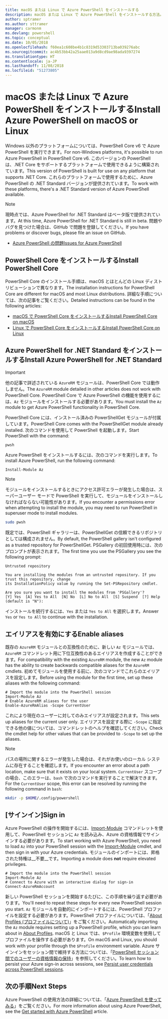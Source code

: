 ```yaml
---
title: macOS または Linux で Azure PowerShell をインストールする
description: macOS または Linux で Azure PowerShell をインストールする方法。
author: sptramer
ms.author: sttramer
manager: carmonm
ms.devlang: powershell
ms.topic: conceptual
ms.date: 10/05/2018
ms.openlocfilehash: f60ea1c608be4b1c8319d53303713ba039276abc
ms.sourcegitcommit: ac4b53bb42a25aae013a9d8cd9ae98ada9397274
ms.translationtype: HT
ms.contentlocale: ja-JP
ms.lasthandoff: 11/08/2018
ms.locfileid: "51273805"
---
```

# <a name="install-azure-powershell-on-macos-or-linux"></a><span data-ttu-id="a1f69-103">macOS または Linux で Azure PowerShell をインストールする</span><span class="sxs-lookup"><span data-stu-id="a1f69-103">Install Azure PowerShell on macOS or Linux</span></span>

<span data-ttu-id="a1f69-104">Windows 以外のプラットフォームについては、PowerShell Core v6 で Azure PowerShell を実行できます。</span><span class="sxs-lookup"><span data-stu-id="a1f69-104">For non-Windows platforms, it's possible to run Azure PowerShell in PowerShell Core v6.</span></span> <span data-ttu-id="a1f69-105">このバージョンの PowerShell は、.NET Core をサポートするプラットフォームで使用できるように構築されています。</span><span class="sxs-lookup"><span data-stu-id="a1f69-105">This version of PowerShell is built for use on any platform that supports .NET Core.</span></span> <span data-ttu-id="a1f69-106">これらのプラットフォームで使用するために、Azure PowerShell の .NET Standard バージョンが提供されています。</span><span class="sxs-lookup"><span data-stu-id="a1f69-106">To work with these platforms, there's a .NET Standard version of Azure PowerShell available.</span></span>

> [!NOTE]
> <span data-ttu-id="a1f69-107">現時点では、Azure PowerShell for .NET Standard はベータ版で提供されています。</span><span class="sxs-lookup"><span data-stu-id="a1f69-107">At this time, Azure PowerShell for .NET Standard is still in beta.</span></span>
> <span data-ttu-id="a1f69-108">問題やバグを見つけた場合は、GitHub で問題を登録してください。</span><span class="sxs-lookup"><span data-stu-id="a1f69-108">If you have problems or discover bugs, please file an issue on GitHub.</span></span>
>
> * [<span data-ttu-id="a1f69-109">Azure PowerShell の問題</span><span class="sxs-lookup"><span data-stu-id="a1f69-109">Issues for Azure PowerShell</span></span>](https://github.com/azure/azure-docs-powershell/issues)

## <a name="install-powershell-core"></a><span data-ttu-id="a1f69-110">PowerShell Core をインストールする</span><span class="sxs-lookup"><span data-stu-id="a1f69-110">Install PowerShell Core</span></span>

<span data-ttu-id="a1f69-111">PowerShell Core のインストール手順は、macOS とほとんどの Linux ディストリビューションで異なります。</span><span class="sxs-lookup"><span data-stu-id="a1f69-111">The installation instructions for PowerShell Core are different for macOS and most Linux distributions.</span></span>
<span data-ttu-id="a1f69-112">詳細な手順については、次の記事をご覧ください。</span><span class="sxs-lookup"><span data-stu-id="a1f69-112">Detailed instructions can be found in the following articles:</span></span>

* [<span data-ttu-id="a1f69-113">macOS で PowerShell Core をインストールする</span><span class="sxs-lookup"><span data-stu-id="a1f69-113">Install PowerShell Core on macOS</span></span>](/powershell/scripting/setup/installing-powershell-core-on-macos)
* [<span data-ttu-id="a1f69-114">Linux で PowerShell Core をインストールする</span><span class="sxs-lookup"><span data-stu-id="a1f69-114">Install PowerShell Core on Linux</span></span>](/powershell/scripting/setup/installing-powershell-core-on-linux)

## <a name="install-azure-powershell-for-net-standard"></a><span data-ttu-id="a1f69-115">Azure PowerShell for .NET Standard をインストールする</span><span class="sxs-lookup"><span data-stu-id="a1f69-115">Install Azure PowerShell for .NET Standard</span></span>

> [!IMPORTANT]
> <span data-ttu-id="a1f69-116">他の記事で詳述されている `AzureRM` モジュールは、PowerShell Core では動作しません。</span><span class="sxs-lookup"><span data-stu-id="a1f69-116">The `AzureRM` module detailed in other articles does not work with PowerShell Core.</span></span>
> <span data-ttu-id="a1f69-117">PowerShell Core で Azure PowerShell の機能を使用するには、`Az` モジュールをインストールする必要があります。</span><span class="sxs-lookup"><span data-stu-id="a1f69-117">You must install the `Az` module to get Azure PowerShell functionality in PowerShell Core.</span></span>

<span data-ttu-id="a1f69-118">PowerShell Core には、インストール済みの PowerShellGet モジュールが付属しています。</span><span class="sxs-lookup"><span data-stu-id="a1f69-118">PowerShell Core comes with the PowerShellGet module already installed.</span></span> <span data-ttu-id="a1f69-119">次のコマンドを使用して PowerShell を起動します。</span><span class="sxs-lookup"><span data-stu-id="a1f69-119">Start PowerShell with the command:</span></span>

```bash
pwsh
```

<span data-ttu-id="a1f69-120">Azure PowerShell をインストールするには、次のコマンドを実行します。</span><span class="sxs-lookup"><span data-stu-id="a1f69-120">To install Azure PowerShell, run the following command:</span></span>

```powershell-interactive
Install-Module Az
```

> [!NOTE]
> <span data-ttu-id="a1f69-121">モジュールをインストールするときにアクセス許可エラーが発生した場合は、スーパーユーザー モードで PowerShell を実行して、モジュールをインストールしなければならない可能性があります。</span><span class="sxs-lookup"><span data-stu-id="a1f69-121">If you encounter a permissions error when attempting to install the module, you may need to run PowerShell in superuser mode to install modules.</span></span>
>
> ```bash
> sudo pwsh
> ```

<span data-ttu-id="a1f69-122">既定では、PowerShell ギャラリーは、PowerShellGet の信頼できるリポジトリとしては構成されません。</span><span class="sxs-lookup"><span data-stu-id="a1f69-122">By default, the PowerShell gallery isn't configured as a trusted repository for PowerShellGet.</span></span> <span data-ttu-id="a1f69-123">PSGallery の初回使用時には、次のプロンプトが表示されます。</span><span class="sxs-lookup"><span data-stu-id="a1f69-123">The first time you use the PSGallery you see the following prompt:</span></span>

```output
Untrusted repository

You are installing the modules from an untrusted repository. If you trust this repository, change
its InstallationPolicy value by running the Set-PSRepository cmdlet.

Are you sure you want to install the modules from 'PSGallery'?
[Y] Yes  [A] Yes to All  [N] No  [L] No to All  [S] Suspend  [?] Help (default is "N"):
```

<span data-ttu-id="a1f69-124">インストールを続行するには、`Yes` または `Yes to All` を選択します。</span><span class="sxs-lookup"><span data-stu-id="a1f69-124">Answer `Yes` or `Yes to All` to continue with the installation.</span></span>

## <a name="enable-aliases"></a><span data-ttu-id="a1f69-125">エイリアスを有効にする</span><span class="sxs-lookup"><span data-stu-id="a1f69-125">Enable aliases</span></span>

<span data-ttu-id="a1f69-126">既存の `AzureRM` モジュールとの互換性のために、新しい `Az` モジュールでは、`AzureRM` コマンドレット用に下位互換性のあるエイリアスを作成することができます。</span><span class="sxs-lookup"><span data-stu-id="a1f69-126">For compatibility with the existing `AzureRM` module, the new `Az` module has the ability to create backwards compatible aliases for the `AzureRM` cmdlets.</span></span> <span data-ttu-id="a1f69-127">初めてモジュールを使用する前に、次のコマンドでこれらのエイリアスを設定します。</span><span class="sxs-lookup"><span data-stu-id="a1f69-127">Before using the module for the first time, set up these aliases with the following command:</span></span>

```powershell-interactive
# Import the module into the PowerShell session
Import-Module Az
# Enable AzureRM aliases for the user
Enable-AzureRmAlias -Scope CurrentUser
```

<span data-ttu-id="a1f69-128">これにより現在のユーザーに対してのみエイリアスが設定されます。</span><span class="sxs-lookup"><span data-stu-id="a1f69-128">This sets up aliases for the current user only.</span></span> <span data-ttu-id="a1f69-129">エイリアスを設定する際に `-Scope` に指定できる他の値については、コマンドレットのヘルプを確認してください。</span><span class="sxs-lookup"><span data-stu-id="a1f69-129">Check the cmdlet help for other values that can be provided to `-Scope` to set up the aliases.</span></span>

> [!NOTE]
> <span data-ttu-id="a1f69-130">パスの場所に関するエラーが発生した場合は、それがお使いのローカル システムに存在することを確認します。</span><span class="sxs-lookup"><span data-stu-id="a1f69-130">If you encounter an error about a path location, make sure that it exists on your local system.</span></span> <span data-ttu-id="a1f69-131">`CurrentUser` スコープの場合、このエラーは、`bash` で次のコマンドを実行することで解決できます。</span><span class="sxs-lookup"><span data-stu-id="a1f69-131">For the `CurrentUser` scope, this error can be resolved by running the following command in `bash`:</span></span>
>
> ```bash
> mkdir -p $HOME/.config/powershell
> ```

## <a name="sign-in"></a><span data-ttu-id="a1f69-132">[サインイン]</span><span class="sxs-lookup"><span data-stu-id="a1f69-132">Sign in</span></span>

<span data-ttu-id="a1f69-133">Azure PowerShell の操作を開始するには、[Import-Module](/powershell/module/Microsoft.PowerShell.Core/Import-Module) コマンドレットを使用して、PowerShell セッションに `Az` を読み込み、Azure の資格情報でサインインする必要があります。</span><span class="sxs-lookup"><span data-stu-id="a1f69-133">To start working with Azure PowerShell, you need to load `Az` into your PowerShell session with the [Import-Module](/powershell/module/Microsoft.PowerShell.Core/Import-Module) cmdlet, and then sign in with your Azure credentials.</span></span> <span data-ttu-id="a1f69-134">モジュールのインポートには、昇格された特権は__不要__です。</span><span class="sxs-lookup"><span data-stu-id="a1f69-134">Importing a module does __not__ require elevated privileges.</span></span>

```powershell-interactive
# Import the module into the PowerShell session
Import-Module Az
# Connect to Azure with an interactive dialog for sign-in
Connect-AzureRmAccount
```

<span data-ttu-id="a1f69-135">新しい PowerShell セッションを開始するたびに、この手順を繰り返す必要があります。</span><span class="sxs-lookup"><span data-stu-id="a1f69-135">You'll need to repeat these steps for every new PowerShell session you start.</span></span> <span data-ttu-id="a1f69-136">`Az` モジュールを自動的にインポートするには、PowerShell プロファイルを設定する必要があります。PowerShell プロファイルについては、「[About Profiles (プロファイルについて)](/powershell/module/microsoft.powershell.core/about/about_profiles)」をご覧ください。</span><span class="sxs-lookup"><span data-stu-id="a1f69-136">Automatically importing the `Az` module requires setting up a PowerShell profile, which you can learn about in [About Profiles](/powershell/module/microsoft.powershell.core/about/about_profiles).</span></span>
<span data-ttu-id="a1f69-137">macOS と Linux では、`$Profile` 環境変数を使用してプロファイルを操作する必要があります。</span><span class="sxs-lookup"><span data-stu-id="a1f69-137">On macOS and Linux, you should work with your profile through the `$Profile` environment variable.</span></span> <span data-ttu-id="a1f69-138">Azure サインインをセッション間で維持する方法については、「[PowerShell セッション間でのユーザーの資格情報の保持](context-persistence.md)」を参照してください。</span><span class="sxs-lookup"><span data-stu-id="a1f69-138">To learn how to persist your Azure sign-in across sessions, see [Persist user credentials across PowerShell sessions](context-persistence.md).</span></span>

## <a name="next-steps"></a><span data-ttu-id="a1f69-139">次の手順</span><span class="sxs-lookup"><span data-stu-id="a1f69-139">Next Steps</span></span>

<span data-ttu-id="a1f69-140">Azure PowerShell の使用方法の詳細については、「[Azure PowerShell を使ってみる](get-started-azureps.md)」をご覧ください。</span><span class="sxs-lookup"><span data-stu-id="a1f69-140">For more information about using Azure PowerShell, see the [Get started with Azure PowerShell](get-started-azureps.md) article.</span></span>
